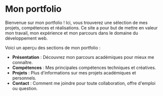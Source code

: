 # Mon portfolio

Bienvenue sur mon portfolio ! Ici, vous trouverez une sélection de mes projets, compétences et réalisations. Ce site a pour but de mettre en valeur mon travail, mon expérience et mon parcours dans le domaine du développement web.

Voici un aperçu des sections de mon portfolio :

- **Présentation** : Découvrez mon parcours académiques pour mieux me connaître.
- **Compétences** : Mes principales compétences techniques et créatives.
- **Projets** : Plus d'informations sur mes projets académiques et personnels.
- **Contact** : Comment me joindre pour toute collaboration, offre d'emploi ou question.